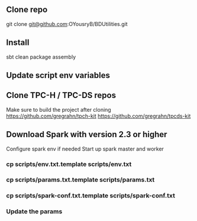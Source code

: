 ## Clone repo 
git clone git@github.com:OYousryB/BDUtilities.git

## Install 
sbt clean package assembly

## Update script env variables

## Clone TPC-H / TPC-DS repos
Make sure to build the project after cloning
https://github.com/gregrahn/tpch-kit
https://github.com/gregrahn/tpcds-kit

## Download Spark with version 2.3 or higher
Configure spark env if needed 
Start up spark master and worker

### cp scripts/env.txt.template scripts/env.txt

### cp scripts/params.txt.template scripts/params.txt
### cp scripts/spark-conf.txt.template scripts/spark-conf.txt

### Update the params 
